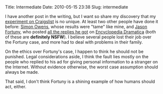Title: Intermediate
Date: 2010-05-15 23:38
Slug: intermediate

I have another post in the writing, but I want so share my discovery
that my [experiment on
Craigslist](http://justinnhli.com/posts/2010/05/cross-acting.html) is
no unique. At least two other people have done it before: [Simon
Owens](http://bloggasm.com/you-chances-of-getting-laid-through-craigslist-a-bloggasm-case-study),
whose results were "tame" like mine, and [Jason
Fortuny](http://web.archive.org/web/20080504025232rn_2/blog.wired.com/27bstroke6/2006/09/craigslist.html?entry_id=1553329),
who posted [all the replies he
got](http://www.encyclopediadramatica.com/RFJason_CL_Experiment/Replies)
on [Encyclopedia
Dramatica](http://www.encyclopediadramatica.com/RFJason_CL_Experiment)
(both of these are **definitely NSFW**). I believe several people lost
their job over the Fortuny case, and more had to deal with problems in
their family.

On the ethics over Fortuny's case, I happen to think he should not be
punished. Legal considerations aside, I think the fault lies mostly on
the people who replied to his ad for giving personal information to a
stranger on the Internet. Without evidence otherwise, the worst case
assumption should always be made.

That said, I don't think Fortuny is a shining example of how humans
should act, either.


